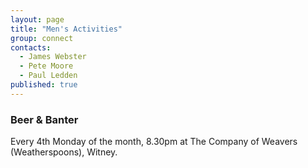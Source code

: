 ```yaml
---
layout: page
title: "Men's Activities"
group: connect
contacts:
  - James Webster
  - Pete Moore
  - Paul Ledden
published: true
---
```


### Beer & Banter
Every 4th Monday of the month, 8.30pm at The Company of Weavers (Weatherspoons), Witney.



